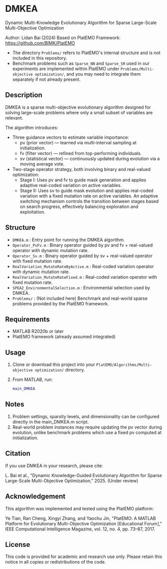 # DMKEA
Dynamic Multi-Knowledge Evolutionary Algorithm for Sparse Large-Scale Multi-Objective Optimization

Author: Lidan Bai (2024)
Based on PlatEMO Framework: https://github.com/BIMK/PlatEMO
- The directory `Problems/` refers to PlatEMO's internal structure and is not included in this repository.
- Benchmark problems such as `Sparse_NN` and `Sparse_SR` used in our experiments are implemented within PlatEMO under `Problems/Multi-objective optimization/`, and you may need to integrate them separately if not already present.

Description
-----------
DMKEA is a sparse multi-objective evolutionary algorithm designed for solving large-scale problems where only a small subset of variables are relevant.

The algorithm introduces:
- Three guidance vectors to estimate variable importance:
  - pv (prior vector) — learned via multi-interval sampling at initialization.
  - fv (filter vector) — refined from top-performing individuals.
  - sv (statistical vector) — continuously updated during evolution via a moving average vote.
- Two-stage operator strategy, both involving binary and real-valued optimization:
  - Stage I: Uses pv and fv to guide mask generation and applies adaptive real-coded variation on active variables.
  - Stage II: Uses sv to guide mask evolution and applies real-coded variation with a fixed mutation rate on active variables.
An  adaptive switching mechanism controls the transition between stages based on search progress, effectively balancing exploration and exploitation.

Structure
---------
- `DMKEA.m` : Entry point for running the DMKEA algorithm.
- `Operator_PvFv.m` : Binary operator guided by pv and fv + real-valued operator with dynamic mutation rate.
- `Operator_Sv.m` : Binary operator guided by sv + real-valued operator with fixed mutation rate.
- `RealVariation_MutateRateByActive.m` : Real-coded variation operator with dynamic mutation rate.
- `RealVariation_MutateRateFixed.m` : Real-coded variation operator with fixed mutation rate.
- `SPEA2_EnvironmentalSelection.m` : Environmental selection used by DMKEA.
- `Problems/` : (Not included here) Benchmark and real-world sparse problems provided by the PlatEMO framework.

Requirements
------------
- MATLAB R2020b or later
- PlatEMO framework (already assumed integrated)

Usage
-----
1. Clone or download this project into your `PlatEMO/Algorithms/Multi-objective optimization/` directory.
2. From MATLAB, run:

   ```matlab
   main_DMKEA
   
Notes
----
1. Problem settings, sparsity levels, and dimensionality can be configured directly in the main_DMKEA.m script.
2. Real-world problem instances may require updating the pv vector during evolution, unlike benchmark problems which use a fixed pv computed at initialization.

Citation
--------
If you use DMKEA in your research, please cite:

L. Bai et al., "Dynamic Knowledge-Guided Evolutionary Algorithm for Sparse Large-Scale Multi-Objective Optimization," 2025. (Under review)

Acknowledgement
----------------
This algorithm was implemented and tested using the PlatEMO platform:

Ye Tian, Ran Cheng, Xingyi Zhang, and Yaochu Jin, "PlatEMO: A MATLAB Platform for Evolutionary Multi-Objective Optimization [Educational Forum]," IEEE Computational Intelligence Magazine, vol. 12, no. 4, pp. 73–87, 2017.

License
-------
This code is provided for academic and research use only. Please retain this notice in all copies or redistributions of the code.


